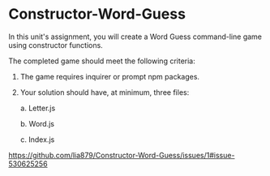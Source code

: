 # Constructor-Word-Guess


In this unit's assignment, you will create a Word Guess command-line game using constructor functions.

The completed game should meet the following criteria:

1) The game requires inquirer or prompt npm packages.

2) Your solution should have, at minimum, three files:

    a. Letter.js 
    
    b. Word.js 
    
    c. Index.js 

https://github.com/lia879/Constructor-Word-Guess/issues/1#issue-530625256

